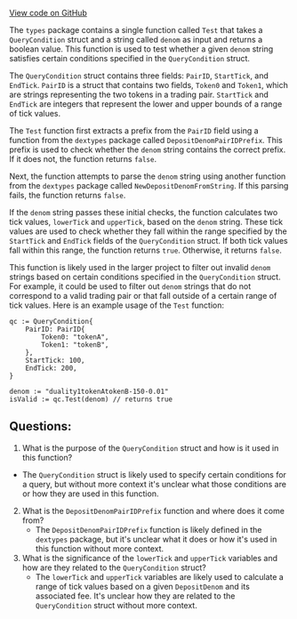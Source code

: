 [View code on GitHub](https://github.com/duality-labs/duality/incentives/types/query_condition.go)

The `types` package contains a single function called `Test` that takes a `QueryCondition` struct and a string called `denom` as input and returns a boolean value. This function is used to test whether a given `denom` string satisfies certain conditions specified in the `QueryCondition` struct.

The `QueryCondition` struct contains three fields: `PairID`, `StartTick`, and `EndTick`. `PairID` is a struct that contains two fields, `Token0` and `Token1`, which are strings representing the two tokens in a trading pair. `StartTick` and `EndTick` are integers that represent the lower and upper bounds of a range of tick values.

The `Test` function first extracts a prefix from the `PairID` field using a function from the `dextypes` package called `DepositDenomPairIDPrefix`. This prefix is used to check whether the `denom` string contains the correct prefix. If it does not, the function returns `false`.

Next, the function attempts to parse the `denom` string using another function from the `dextypes` package called `NewDepositDenomFromString`. If this parsing fails, the function returns `false`.

If the `denom` string passes these initial checks, the function calculates two tick values, `lowerTick` and `upperTick`, based on the `denom` string. These tick values are used to check whether they fall within the range specified by the `StartTick` and `EndTick` fields of the `QueryCondition` struct. If both tick values fall within this range, the function returns `true`. Otherwise, it returns `false`.

This function is likely used in the larger project to filter out invalid `denom` strings based on certain conditions specified in the `QueryCondition` struct. For example, it could be used to filter out `denom` strings that do not correspond to a valid trading pair or that fall outside of a certain range of tick values. Here is an example usage of the `Test` function:

```
qc := QueryCondition{
    PairID: PairID{
        Token0: "tokenA",
        Token1: "tokenB",
    },
    StartTick: 100,
    EndTick: 200,
}

denom := "duality1tokenAtokenB-150-0.01"
isValid := qc.Test(denom) // returns true
```
## Questions: 
 1. What is the purpose of the `QueryCondition` struct and how is it used in this function?
   - The `QueryCondition` struct is likely used to specify certain conditions for a query, but without more context it's unclear what those conditions are or how they are used in this function.
2. What is the `DepositDenomPairIDPrefix` function and where does it come from?
   - The `DepositDenomPairIDPrefix` function is likely defined in the `dextypes` package, but it's unclear what it does or how it's used in this function without more context.
3. What is the significance of the `lowerTick` and `upperTick` variables and how are they related to the `QueryCondition` struct?
   - The `lowerTick` and `upperTick` variables are likely used to calculate a range of tick values based on a given `DepositDenom` and its associated fee. It's unclear how they are related to the `QueryCondition` struct without more context.